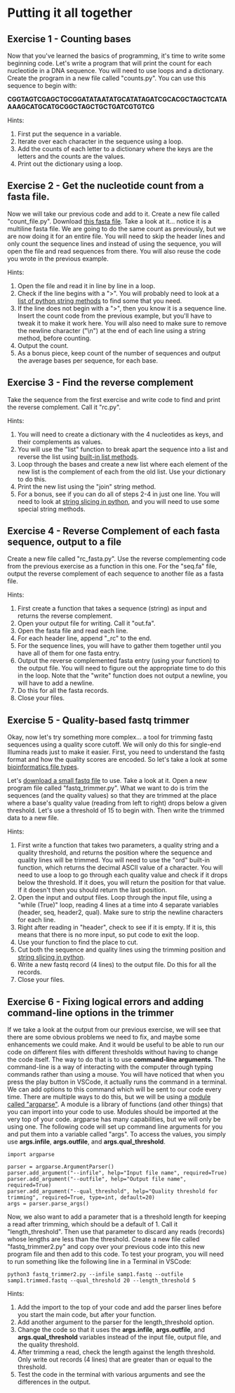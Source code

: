 # Putting it all together

## Exercise 1 - Counting bases

Now that you've learned the basics of programming, it's time to write some beginning code. Let's write a program that will print the count for each nucleotide in a DNA sequence. You will need to use loops and a dictionary. Create the program in a new file called "counts.py". You can use this sequence to begin with:

**CGGTAGTCGAGCTGCGGATATAATATGCATATAGATCGCACGCTAGCTCATAAAAGCATGCATGCGGCTAGCTGCTGATCGTGTCG**

Hints: 
1. First put the sequence in a variable.
2. Iterate over each character in the sequence using a loop.
3. Add the counts of each letter to a dictionary where the keys are the letters and the counts are the values.
4. Print out the dictionary using a loop.


## Exercise 2 - Get the nucleotide count from a fasta file.

Now we will take our previous code and add to it. Create a new file called "count_file.py". Download [this fasta file](https://github.com/ucdavis-bioinformatics-training/2022-Nov-Introduction-To-Python-For-Bioinformatics/raw/main/python/data/seq.fa). Take a look at it... notice it is a multiline fasta file. We are going to do the same count as previously, but we are now doing it for an entire file. You will need to skip the header lines and only count the sequence lines and instead of using the sequence, you will open the file and read sequences from there. You will also reuse the code you wrote in the previous example.

Hints:
1. Open the file and read it in line by line in a loop.
2. Check if the line begins with a ">". You will probably need to look at a [list of python string methods](https://www.w3schools.com/python/python_ref_string.asp) to find some that you need.
3. If the line does not begin with a ">", then you know it is a sequence line. Insert the count code from the previous example, but you'll have to tweak it to make it work here. You will also need to make sure to remove the newline character ("\n") at the end of each line using a string method, before counting.
4. Output the count.
5. As a bonus piece, keep count of the number of sequences and output the average bases per sequence, for each base.


## Exercise 3 - Find the reverse complement

Take the sequence from the first exercise and write code to find and print the reverse complement. Call it "rc.py".

Hints:
1. You will need to create a dictionary with the 4 nucleotides as keys, and their complements as values.
2. You will use the "list" function to break apart the sequence into a list and reverse the list using [built-in list methods](https://www.w3schools.com/python/python_ref_list.asp).
3. Loop through the bases and create a new list where each element of the new list is the complement of each from the old list. Use your dictionary to do this.
4. Print the new list using the "join" string method.
5. For a bonus, see if you can do all of steps 2-4 in just one line. You will need to look at [string slicing in python](https://www.geeksforgeeks.org/string-slicing-in-python/), and you will need to use some special string methods.


## Exercise 4 - Reverse Complement of each fasta sequence, output to a file

Create a new file called "rc_fasta.py". Use the reverse complementing code from the previous exercise as a function in this one. For the "seq.fa" file, output the reverse complement of each sequence to another file as a fasta file.

Hints:
1. First create a function that takes a sequence (string) as input and returns the reverse complement.
2. Open your output file for writing. Call it "out.fa".
3. Open the fasta file and read each line.
4. For each header line, append "\_rc" to the end.
5. For the sequence lines, you will have to gather them together until you have all of them for one fasta entry.
6. Output the reverse complemented fasta entry (using your function) to the output file. You will need to figure out the appropriate time to do this in the loop. Note that the "write" function does not output a newline, you will have to add a newline.
7. Do this for all the fasta records.
8. Close your files.


## Exercise 5 - Quality-based fastq trimmer

Okay, now let's try something more complex... a tool for trimming fastq sequences using a quality score cutoff. We will only do this for single-end Illumina reads just to make it easier. First, you need to understand the fastq format and how the quality scores are encoded. So let's take a look at some [bioinformatics file types](filetypes).

Let's [download a small fastq file](data/samp1.fastq) to use. Take a look at it. Open a new program file called "fastq_trimmer.py". What we want to do is trim the sequences (and the quality values) so that they are trimmed at the place where a base's quality value (reading from left to right) drops below a given threshold. Let's use a threshold of 15 to begin with. Then write the trimmed data to a new file.

Hints:
1. First write a function that takes two parameters, a quality string and a quality threshold, and returns the position where the sequence and quality lines will be trimmed. You will need to use the "ord" built-in function, which returns the decimal ASCII value of a character. You will need to use a loop to go through each quality value and check if it drops below the threshold. If it does, you will return the position for that value. If it doesn't then you should return the last position.
2. Open the input and output files. Loop through the input file, using a "while (True)" loop, reading 4 lines at a time into 4 separate variables (header, seq, header2, qual). Make sure to strip the newline characters for each line.
2. Right after reading in "header", check to see if it is empty. If it is, this means that there is no more input, so put code to exit the loop.
3. Use your function to find the place to cut. 
4. Cut both the sequence and quality lines using the trimming position and [string slicing in python](https://www.geeksforgeeks.org/string-slicing-in-python/).
5. Write a new fastq record (4 lines) to the output file. Do this for all the records.
6. Close your files.


## Exercise 6 - Fixing logical errors and adding command-line options in the trimmer

If we take a look at the output from our previous exercise, we will see that there are some obvious problems we need to fix, and maybe some enhancements we could make. And it would be useful to be able to run our code on different files with different thresholds without having to change the code itself. The way to do that is to use **command-line arguments**. The command-line is a way of interacting with the computer through typing commands rather than using a mouse. You will have noticed that when you press the play button in VSCode, it actually runs the command in a terminal. We can add options to this command which will be sent to our code every time. There are multiple ways to do this, but we will be using a [module called "argparse"](https://docs.python.org/3/howto/argparse.html). A module is a library of functions (and other things) that you can import into your code to use. Modules should be imported at the very top of your code. argparse has many capabilities, but we will only be using one. The following code will set up command line arguments for you and put them into a variable called "args". To access the values, you simply use **args.infile**, **args.outfile**, and **args.qual_threshold**.

```
import argparse

parser = argparse.ArgumentParser()
parser.add_argument("--infile", help="Input file name", required=True)
parser.add_argument("--outfile", help="Output file name", required=True)
parser.add_argument("--qual_threshold", help="Quality threshold for trimming", required=True, type=int, default=20)
args = parser.parse_args()
```

Now, we also want to add a parameter that is a threshold length for keeping a read after trimming, which should be a default of 1. Call it "length_threshold". Then use that parameter to discard any reads (records) whose lengths are less than the threshold. Create a new file called "fastq_trimmer2.py" and copy over your previous code into this new program file and then add to this code. To test your program, you will need to run something like the following line in a Terminal in VSCode:

	python3 fastq_trimmer2.py --infile samp1.fastq --outfile samp1.trimmed.fastq --qual_threshold 20 --length_threshold 5

Hints:
1. Add the import to the top of your code and add the parser lines before you start the main code, but after your function.
2. Add another argument to the parser for the length_threshold option.
2. Change the code so that it uses the **args.infile**, **args.outfile**, and **args.qual_threshold** variables instead of the input file, output file, and the quality threshold.
3. After trimming a read, check the length against the length threshold. Only write out records (4 lines) that are greater than or equal to the threshold.
4. Test the code in the terminal with various arguments and see the differences in the output.
